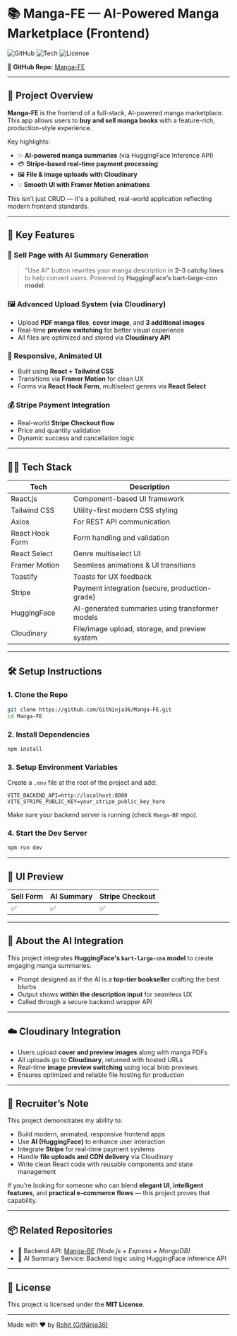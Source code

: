 # 📚 Manga-FE — AI-Powered Manga Marketplace (Frontend)

![GitHub](https://img.shields.io/github/repo-size/GitNinja36/Manga-FE)
![Tech](https://img.shields.io/badge/Built%20With-React.js%20%7C%20Tailwind%20CSS%20%7C%20Stripe%20%7C%20HuggingFace%20%7C%20Cloudinary-brightgreen)
![License](https://img.shields.io/github/license/GitNinja36/Manga-FE)

🔗 **GitHub Repo:** [Manga-FE](https://github.com/GitNinja36/Manga-FE)

---

## 🚀 Project Overview

**Manga-FE** is the frontend of a full-stack, AI-powered manga marketplace. This app allows users to **buy and sell manga books** with a feature-rich, production-style experience.

Key highlights:
- ✨ **AI-powered manga summaries** (via HuggingFace Inference API)
- 💳 **Stripe-based real-time payment processing**
- 🖼️ **File & image uploads with Cloudinary**
- 💡 **Smooth UI with Framer Motion animations**

This isn't just CRUD — it's a polished, real-world application reflecting modern frontend standards.

---

## 🧠 Key Features

### 🧾 Sell Page with AI Summary Generation  
> "Use AI" button rewrites your manga description in **2–3 catchy lines** to help convert users. Powered by **HuggingFace’s bart-large-cnn model**.

### 🖼️ Advanced Upload System (via Cloudinary)
- Upload **PDF manga files**, **cover image**, and **3 additional images**
- Real-time **preview switching** for better visual experience
- All files are optimized and stored via **Cloudinary API**

### 🎨 Responsive, Animated UI
- Built using **React + Tailwind CSS**
- Transitions via **Framer Motion** for clean UX
- Forms via **React Hook Form**, multiselect genres via **React Select**

### 💰 Stripe Payment Integration
- Real-world **Stripe Checkout flow**
- Price and quantity validation
- Dynamic success and cancellation logic

---

## 🧑‍💻 Tech Stack

| Tech            | Description                                        |
|-----------------|----------------------------------------------------|
| React.js        | Component-based UI framework                      |
| Tailwind CSS    | Utility-first modern CSS styling                  |
| Axios           | For REST API communication                        |
| React Hook Form | Form handling and validation                      |
| React Select    | Genre multiselect UI                              |
| Framer Motion   | Seamless animations & UI transitions              |
| Toastify        | Toasts for UX feedback                            |
| Stripe          | Payment integration (secure, production-grade)    |
| HuggingFace     | AI-generated summaries using transformer models   |
| Cloudinary      | File/image upload, storage, and preview system    |

---

## 🛠️ Setup Instructions

### 1. Clone the Repo

```bash
git clone https://github.com/GitNinja36/Manga-FE.git
cd Manga-FE
```

### 2. Install Dependencies

```bash
npm install
```

### 3. Setup Environment Variables

Create a `.env` file at the root of the project and add:

```env
VITE_BACKEND_API=http://localhost:8080
VITE_STRIPE_PUBLIC_KEY=your_stripe_public_key_here
```

Make sure your backend server is running (check `Manga-BE` repo).

### 4. Start the Dev Server

```bash
npm run dev
```

---

## 📸 UI Preview

| Sell Form | AI Summary | Stripe Checkout |
|-----------|------------|-----------------|
| ✅        | ✅         | ✅              |

---

## 🤖 About the AI Integration

This project integrates **HuggingFace's `bart-large-cnn` model** to create engaging manga summaries.

- Prompt designed as if the AI is a **top-tier bookseller** crafting the best blurbs
- Output shows **within the description input** for seamless UX
- Called through a secure backend wrapper API

---

## ☁️ Cloudinary Integration

- Users upload **cover and preview images** along with manga PDFs
- All uploads go to **Cloudinary**, returned with hosted URLs
- Real-time **image preview switching** using local blob previews
- Ensures optimized and reliable file hosting for production

---

## 💼 Recruiter’s Note

This project demonstrates my ability to:

- Build modern, animated, responsive frontend apps
- Use **AI (HuggingFace)** to enhance user interaction
- Integrate **Stripe** for real-time payment systems
- Handle **file uploads and CDN delivery** via Cloudinary
- Write clean React code with reusable components and state management

If you're looking for someone who can blend **elegant UI**, **intelligent features**, and **practical e-commerce flows** — this project proves that capability.

---

## 📦 Related Repositories

- 🔧 Backend API: [Manga-BE](https://github.com/GitNinja36/Manga-BE) *(Node.js + Express + MongoDB)*
- 🧠 AI Summary Service: Backend logic using HuggingFace inference API

---

## 📜 License

This project is licensed under the **MIT License**.

---

Made with ❤️ by [Rohit (GitNinja36)](https://github.com/GitNinja36)
